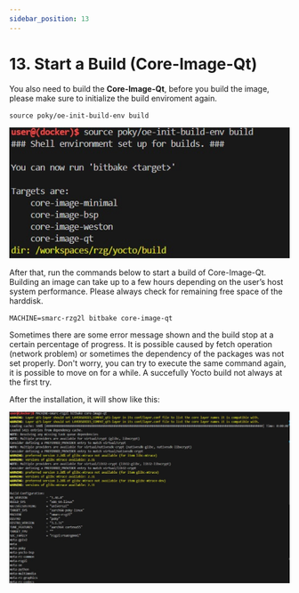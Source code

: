 ```yaml
---
sidebar_position: 13
---
```


# 13. Start a Build (Core-Image-Qt)

You also need to build the **Core-Image-Qt**, before you build the image, please make sure to initialize the build enviroment again.

```
source poky/oe-init-build-env build
```

![alt text](<WhatsApp Image 2024-11-28 at 14.30.15_77af5df7.jpg>)

 After that, run the commands below to start a build of Core-Image-Qt. Building an image can take up to a few hours depending on the user’s host system performance. Please always check for remaining free space of the harddisk.

```
MACHINE=smarc-rzg2l bitbake core-image-qt
```

Sometimes there are some error message shown and the build stop at a certain percentage of progress. It is possible caused by fetch operation (network problem) or sometimes the dependency of the packages was not set properly. Don't worry, you can try to execute the same command again, it is possible to move on for a while. A succefully Yocto build not always at the first try.

After the installation, it will show like this:

![alt text](<WhatsApp Image 2024-11-28 at 18.08.04_ac127dcb.jpg>)
